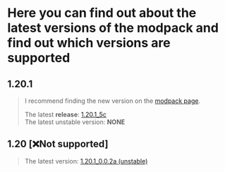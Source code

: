 # Here you can find out about the latest versions of the modpack and find out which versions are supported

## 1.20.1 
> I recommend finding the new version on the [modpack page](https://modrinth.com/modpack/enhanced-vanilla-minecraft).
>
> The latest **release**: [1.20.1_5c](https://modrinth.com/modpack/enhanced-vanilla-minecraft/version/1.20.1_5c)  
> The latest unstable version: **NONE**

## 1.20 [❌Not supported]
> The latest version: [1.20.1_0.0.2a (unstable)](https://modrinth.com/modpack/enhanced-vanilla-minecraft/version/1.20.1_0.0.2a)